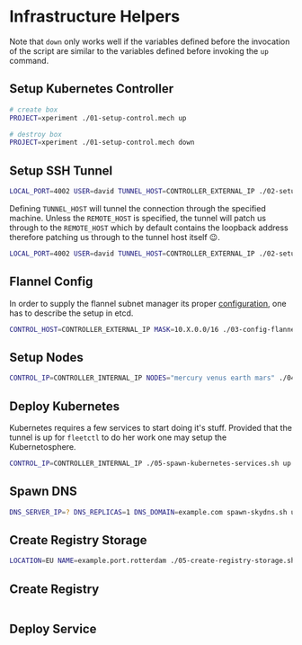 # Infrastructure Helpers
Note that `down` only works well if the variables defined before the invocation
of the script are similar to the variables defined before invoking the `up` 
command.

## Setup Kubernetes Controller
```bash
# create box
PROJECT=xperiment ./01-setup-control.mech up

# destroy box
PROJECT=xperiment ./01-setup-control.mech down
```

## Setup SSH Tunnel
```bash
LOCAL_PORT=4002 USER=david TUNNEL_HOST=CONTROLLER_EXTERNAL_IP ./02-setup-ssh-tunnels.sh up
```
Defining ```TUNNEL_HOST``` will tunnel the connection through the specified 
machine. Unless the ```REMOTE_HOST``` is specified, the tunnel will patch us 
through to the ```REMOTE_HOST``` which by default contains the loopback 
address therefore patching us through to the tunnel host itself :wink:.

```bash
LOCAL_PORT=4002 USER=david TUNNEL_HOST=CONTROLLER_EXTERNAL_IP ./02-setup-ssh-tunnels.sh down
```

## Flannel Config
In order to supply the flannel subnet manager its proper [configuration][flannel-config], 
one has to describe the setup in etcd.

```bash
CONTROL_HOST=CONTROLLER_EXTERNAL_IP MASK=10.X.0.0/16 ./03-config-flannel.sh up
```

[flannel-config]: https://coreos.com/docs/cluster-management/setup/flannel-config#publishing-config-to-etcd

## Setup Nodes
```bash
CONTROL_IP=CONTROLLER_INTERNAL_IP NODES="mercury venus earth mars" ./04-setup-nodes.sh up
```

## Deploy Kubernetes
Kubernetes requires a few services to start doing it's stuff. Provided that
the tunnel is up for `fleetctl` to do her work one may setup the 
Kubernetosphere.

```bash
CONTROL_IP=CONTROLLER_INTERNAL_IP ./05-spawn-kubernetes-services.sh up
```

## Spawn DNS
```bash
DNS_SERVER_IP=? DNS_REPLICAS=1 DNS_DOMAIN=example.com spawn-skydns.sh up
```

## Create Registry Storage
```bash
LOCATION=EU NAME=example.port.rotterdam ./05-create-registry-storage.sh up
```

## Create Registry
```bash
```
[docker-gcs-registry]: https://github.com/GoogleCloudPlatform/docker-registry-driver-gcs

## Deploy Service
